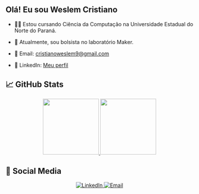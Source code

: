 ## Olá! Eu sou Weslem Cristiano  

- 👨‍💻 Estou cursando Ciência da Computação na Universidade Estadual do Norte do Paraná.  
- 🌱 Atualmente, sou bolsista no laboratório Maker.  

- 🚀 Email: cristianoweslem9@gmail.com  
- 🔗 LinkedIn: [Meu perfil](https://www.linkedin.com/in/weslem-cristiano-de-oliveira-0808451b0/)
  

## 📈 GitHub Stats  
<div align="center">  
  <a href="https://github.com/WeslemCristiano">  
  <img height="150em" src="https://github-readme-stats.vercel.app/api?username=Weslem&show_icons=true&theme=tokyonight&include_all_commits=true&count_private=true"/>
  <img height="150em" src="https://github-readme-stats.vercel.app/api/top-langs/?username=Weslem&layout=compact&langs_count=7&theme=tokyonight"/>
  </a>  
</div>  



## 🔔 Social Media  
<div align="center">  
  <a href="https://linkedin.com/in/weslem-cristiano-de-oliveira-0808451b0/" target="_blank">  
    <img src="https://img.shields.io/badge/-LinkedIn-%230077B5?style=for-the-badge&logo=linkedin&logoColor=white" alt="LinkedIn"/>  
  </a>  
  <a href="mailto:cristianoweslem9@gmail.com" target="_blank">  
    <img src="https://img.shields.io/badge/-Email-%23333?style=for-the-badge&logo=gmail&logoColor=white" alt="Email"/>  
  </a>  
</div>  

  
